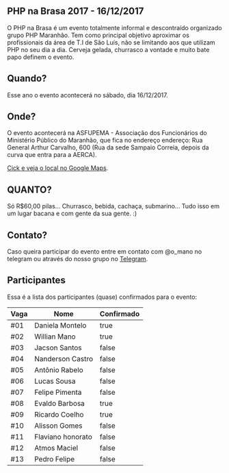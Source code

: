 ## PHP na Brasa 2017 - 16/12/2017

O PHP na Brasa é um evento totalmente informal e descontraído organizado grupo PHP Maranhão. Tem como principal objetivo aproximar os profissionais da área de T.I de São Luís, não se limitando aos que utilizam PHP no seu dia a dia. Cerveja gelada, churrasco a vontade e muito bate papo definem o evento.

## Quando?

Esse ano o evento acontecerá no sábado, dia 16/12/2017.

## Onde?

O evento acontecerá na ASFUPEMA - Associação dos Funcionários do Ministério Público do Maranhão, que fica no endereço endereço: Rua General Arthur Carvalho, 600 (Rua da sede Sampaio Correia, depois da curva que entra para a AERCA).

[Cick e veja o local no Google Maps](https://www.google.com.br/maps/place/ASFUPEMA/@-2.5110939,-44.2184362,813m/data=!3m1!1e3!4m5!3m4!1s0x7f691876c909805:0xf731ef06ce098d41!8m2!3d-2.5110939!4d-44.2162421?hl=pt-BR).

## QUANTO?

Só R$60,00 pilas... Churrasco, bebida, cachaça, submarino... Tudo isso em um lugar bacana e com gente da sua gente. :)

## Contato?

Caso queira participar do evento entre em contato com @o_mano no telegram ou através do nosso grupo no [Telegram](https://telegram.me/phpmaranhao).

## Participantes

Essa é a lista dos participantes (quase) confirmados para o evento:

| Vaga | Nome              | Confirmado |
|------|-------------------|------------|
| #01  | Daniela Montelo   | true       |
| #02  | Willian Mano      | true       |
| #03  | Jacson Santos     | false      |
| #04  | Nanderson Castro  | false      |
| #05  | Antônio Rabelo    | false      |
| #06  | Lucas Sousa       | false      |
| #07  | Felipe Pimenta    | false      |
| #08  | Evaldo Barbosa    | true       |
| #09  | Ricardo Coelho    | true       |
| #10  | Alisson Gomes     | false      |
| #11  | Flaviano honorato | false      |
| #12  | Atmos Maciel      | false      |
| #13  | Pedro Felipe      | false      |
